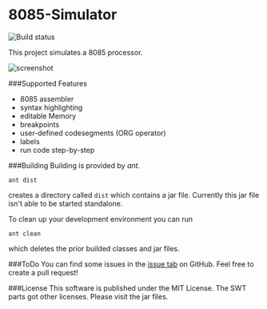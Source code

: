 8085-Simulator
==============

![Build status](https://travis-ci.org/thetodd/8085-Simulator.svg?branch=master)

This project simulates a 8085 processor.

![screenshot](https://raw.githubusercontent.com/thetodd/8085-Simulator/gh-pages/screenshots/screenshot8085.PNG)

###Supported Features
- 8085 assembler
- syntax highlighting
- editable Memory
- breakpoints
- user-defined codesegments (ORG operator)
- labels
- run code step-by-step

###Building
Building is provided by *ant*.

```
ant dist
```

creates a directory called `dist` which contains a jar file. Currently this jar file isn't able to be started standalone.

To clean up your development environment you can run

```
ant clean
```

which deletes the prior builded classes and jar files.

###ToDo
You can find some issues in the [issue tab](https://github.com/thetodd/8085-Simulator/issues) on GitHub. Feel free to create a pull request!

###License
This software is published under the MIT License. The SWT parts got other licenses. Please visit the jar files.
